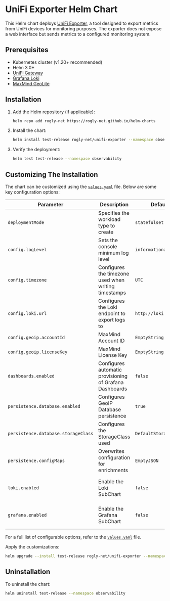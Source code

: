 # UniFi Exporter Helm Chart

This Helm chart deploys [UniFi Exporter](https://github.com/rogly-net/unifi-exporter), a tool designed to export metrics from UniFi devices for monitoring purposes. The exporter does not expose a web interface but sends metrics to a configured monitoring system.

## Prerequisites

- Kubernetes cluster (v1.20+ recommended)
- Helm 3.0+
- [UniFi Gateway](https://store.ui.com/us/en?category=all-cloud-gateways)
- [Grafana Loki](https://github.com/grafana/loki)
- [MaxMind GeoLite](https://www.maxmind.com/en/geolite2/signup?utm_source=kb&utm_medium=kb-link&utm_campaign=kb-create-account)

## Installation

1. Add the Helm repository (if applicable):
   ```bash
   helm repo add rogly-net https://rogly-net.github.io/helm-charts
   ```

2. Install the chart:
   ```bash
   helm install test-release rogly-net/unifi-exporter --namespace observability
   ```

3. Verify the deployment:
   ```bash
   helm test test-release --namespace observability
   ```

## Customizing The Installation

The chart can be customized using the [`values.yaml`](https://github.com/rogly-net/helm-charts/blob/main/charts/unifi-exporter/values.yaml) file. Below are some key configuration options:

| Parameter                           | Description                                                 | Default               | Valid Values                                                       | Notes
|-------------------------------------|-------------------------------------------------------------|-----------------------|--------------------------------------------------------------------|-------------------------------------------------------------------------------------------------------------------------------|
| `deploymentMode`                    | Specifies the workload type to create                       | `statefulset`         | `statefulset` \| `deployment`                                      | `deployment` requires a `ReadWriteMany` capable `StorageClass` to be set for `persistence.database.storageClass`              |
| `config.logLevel`                   | Sets the console minimum log level                          | `informational`       | `debug` \| `informational` \| `warning` \| `error` \| `critical`   |                                                                                                                               |
| `config.timezone`                   | Configures the timezone used when writing timestamps        | `UTC`                 | `tz database`                                                      | [Acceptable Values](https://en.wikipedia.org/wiki/List_of_tz_database_time_zones#List)                                        |
| `config.loki.url`                   | Configures the Loki endpoint to export logs to              | `http://loki:3100`    | `http(s)://hostname:port`                                          | When `loki.enabled` is set to `true` this defaults to `http://<release>-loki-gateway:<port>`                                  |
| `config.geoip.accountId`            | MaxMind Account ID                                          | `EmptyString`         | `Account_ID`                                                       | If not provided GeoIP enrichment will be disabled                                                                            |
| `config.geoip.licenseKey`           | MaxMind License Key                                         | `EmptyString`         | `License_Key`                                                      | If not provided GeoIP enrichment will be disabled                                                                            |
| `dashboards.enabled`                | Configures automatic provisioning of Grafana Dashboards     | `false`               | `true` \| `false`                                                  | Automatically provisions Grafana dashboards as `ConfigMaps` for the Grafana Dashboard Sidecar to pickup                       |
| `persistence.database.enabled`      | Configures GeoIP Database persistence                       | `true`                | `true` \| `false`                                                  | This is highly recommended to reduce API calls to MaxMind for container rebuilds and scaling                                  |
| `persistence.database.storageClass` | Configures the StorageClass used                            | `DefaultStorageClass` | `storageClassName `                                                | This is **required** if `deploymentMode` is `deployment` and your default `storageClass` does not support `ReadWriteMany`     |
| `persistence.configMaps`            | Overwrites configuration for enrichments                    | `EmptyJSON`           | `{ "Key": "Value", }`                                              | Only recommended for advanced users                                                                                           |
| `loki.enabled`                      | Enable the Loki SubChart                                    | `false`               | `true` \| `false`                                                  | This is recommended for *testing* UniFi Exporter <br> **Not Recommended for Production workloads**                            |
| `grafana.enabled`                   | Enable the Grafana SubChart                                 | `false`               | `true` \| `false`                                                  | This is recommended for *testing* UniFi Exporter <br> **Not Recommended for Production workloads**                            |

For a full list of configurable options, refer to the [`values.yaml`](https://github.com/rogly-net/helm-charts/blob/main/charts/unifi-exporter/values.yaml) file.

Apply the customizations: 
```bash
helm upgrade --install test-release rogly-net/unifi-exporter --namespace observability --values values.yaml
```

## Uninstallation

To uninstall the chart:
```bash
helm uninstall test-release --namespace observability
```
